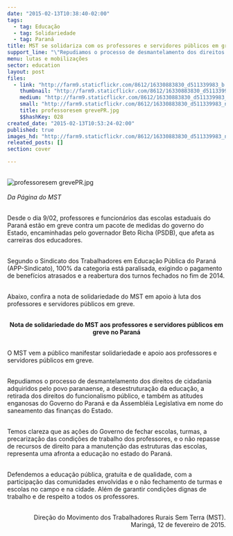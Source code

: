```yaml
---
date: "2015-02-13T10:38:40-02:00"
tags:
  - tag: Educação
  - tag: Solidariedade
  - tag: Paraná
title: MST se solidariza com os professores e servidores públicos em greve no PR
support_line: "\"Repudiamos o processo de desmantelamento dos direitos de cidadania adquiridos pelo povo paranaense, a desestruturação da educação, a retirada dos direitos do funcionalismo público\"."
menu: lutas e mobilizações
sector: education
layout: post
files:
  - link: "http://farm9.staticflickr.com/8612/16330883830_d511339983_b.jpg"
    thumbnail: "http://farm9.staticflickr.com/8612/16330883830_d511339983_t.jpg"
    medium: "http://farm9.staticflickr.com/8612/16330883830_d511339983_z.jpg"
    small: "http://farm9.staticflickr.com/8612/16330883830_d511339983_n.jpg"
    title: professoresem grevePR.jpg
    $$hashKey: 028
created_date: "2015-02-13T10:53:24-02:00"
published: true
images_hd: "http://farm9.staticflickr.com/8612/16330883830_d511339983_n.jpg"
releated_posts: []
section: cover

---
```

<p><br />
<img alt="professoresem grevePR.jpg" src="http://farm9.staticflickr.com/8612/16330883830_d511339983_b.jpg" /><br />
<br />
<em>Da P&aacute;gina do MST</em></p>

<p><br />
Desde o dia 9/02, professores e funcion&aacute;rios das escolas estaduais do Paran&aacute; est&atilde;o em greve contra um pacote de medidas do governo do Estado, encaminhadas pelo governador Beto Richa (PSDB), que afeta as carreiras dos educadores.</p>

<p><br />
Segundo o Sindicato dos Trabalhadores em Educa&ccedil;&atilde;o P&uacute;blica do Paran&aacute; (APP-Sindicato), 100% da categoria est&aacute; paralisada, exigindo o pagamento de benef&iacute;cios atrasados e a reabertura dos turnos fechados no fim de 2014.</p>

<p><br />
Abaixo, confira a nota de solidariedade do MST em apoio &agrave; luta dos professores e servidores p&uacute;blicos em greve.</p>

<p style="text-align: center;"><br />
<strong>Nota de solidariedade do MST aos professores e servidores p&uacute;blicos em greve no Paran&aacute;</strong></p>

<p><br />
O MST vem a p&uacute;blico manifestar solidariedade e apoio aos professores e servidores p&uacute;blicos em greve.</p>

<p><br />
Repudiamos o processo de desmantelamento dos direitos de cidadania adquiridos pelo povo paranaense, a desestrutura&ccedil;&atilde;o da educa&ccedil;&atilde;o, a retirada dos direitos do funcionalismo p&uacute;blico, e tamb&eacute;m as atitudes enganosas do Governo do Paran&aacute; e da Assembl&eacute;ia Legislativa em nome do saneamento das finan&ccedil;as do Estado.</p>

<p><br />
Temos clareza que as a&ccedil;&otilde;es do Governo de fechar escolas, turmas, a precariza&ccedil;&atilde;o das condi&ccedil;&otilde;es de trabalho dos professores, e o n&atilde;o repasse de recursos de direito para a manuten&ccedil;&atilde;o das estruturas das escolas, representa uma afronta a educa&ccedil;&atilde;o no estado do Paran&aacute;.</p>

<p><br />
Defendemos a educa&ccedil;&atilde;o p&uacute;blica, gratuita e de qualidade, com a participa&ccedil;&atilde;o das comunidades envolvidas e o n&atilde;o fechamento de turmas e escolas no campo e na cidade. Al&eacute;m de garantir condi&ccedil;&otilde;es dignas de trabalho e de respeito a todos os professores.</p>

<p style="text-align: right;"><br />
Dire&ccedil;&atilde;o do Movimento dos Trabalhadores Rurais Sem Terra (MST).<br />
Maring&aacute;, 12 de fevereiro de 2015.</p>
